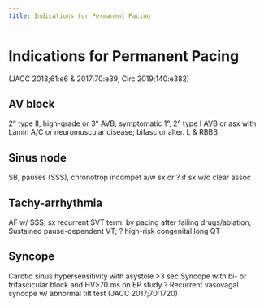 ```yaml
---
title: Indications for Permanent Pacing
---
```

# Indications for Permanent Pacing

(JACC 2013;61:e6 & 2017;70:e39, Circ 2019;140:e382)
## AV block
2° type II, high-grade or 3° AVB; symptomatic 1°, 2° type I AVB or asx with Lamin A/C or neuromuscular disease; bifasc or alter. L & RBBB
## Sinus node
SB, pauses (SSS), chronotrop incompet a/w sx or ? if sx w/o clear assoc
## Tachy-arrhythmia
AF w/ SSS; sx recurrent SVT term. by pacing after failing drugs/ablation; Sustained pause-dependent VT; ? high-risk congenital long QT
## Syncope
Carotid sinus hypersensitivity with asystole >3 sec
Syncope with bi- or trifascicular block and HV>70 ms on EP study
? Recurrent vasovagal syncope w/ abnormal tilt test (JACC 2017;70:1720)
